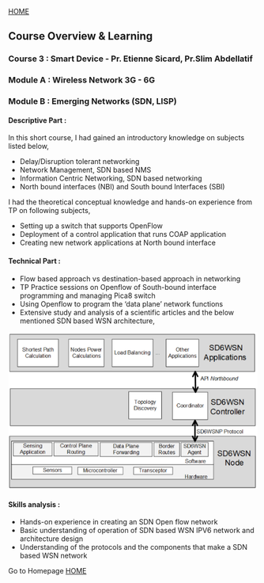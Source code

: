 
[HOME](./index.md)

## Course Overview & Learning 

### Course 3 : Smart Device - Pr. Etienne Sicard, Pr.Slim Abdellatif
### Module A : Wireless Network 3G - 6G
### Module B : Emerging Networks (SDN, LISP)

#### Descriptive Part :

In this short course, I had gained an introductory knowledge on subjects listed below, 
- Delay/Disruption tolerant networking
- Network Management, SDN based NMS
- Information Centric Networking, SDN based networking
- North bound interfaces (NBI) and South bound Interfaces (SBI)

I had the theoretical conceptual knowledge and hands-on experience from TP on following subjects, 
- Setting up a switch that supports OpenFlow 
- Deployment of a control application that runs COAP application
- Creating new network applications at North bound interface 

#### Technical Part : 

- Flow based approach vs destination-based approach in networking
- TP Practice sessions on Openflow of South-bound interface programming and managing Pica8 switch
- Using Openflow to program the ‘data plane’ network functions
- Extensive study and analysis of a scientific articles and the below mentioned SDN based WSN architecture, 

<p align="center">
<img src="./assets/course3/3_technical_part_1.PNG" class="inline"/>
</p>

#### Skills analysis : 

- Hands-on experience in creating an SDN Open flow network
- Basic understanding of operation of SDN based WSN IPV6 network and architecture design
- Understanding of the protocols and the components that make a SDN based WSN network


Go to Homepage [HOME](./index.md)
